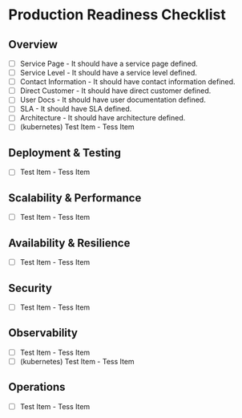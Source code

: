 # Production Readiness Checklist
## Overview

- [ ] Service Page - It should have a service page defined.
- [ ] Service Level - It should have a service level defined.
- [ ] Contact Information - It should have contact information defined.
- [ ] Direct Customer - It should have direct customer defined.
- [ ] User Docs - It should have user documentation defined.
- [ ] SLA - It should have SLA defined.
- [ ] Architecture - It should have architecture defined.
- [ ] (kubernetes) Test Item - Tess Item

## Deployment & Testing

- [ ] Test Item - Tess Item

## Scalability & Performance

- [ ] Test Item - Tess Item

## Availability & Resilience

- [ ] Test Item - Tess Item

## Security

- [ ] Test Item - Tess Item

## Observability

- [ ] Test Item - Tess Item
- [ ] (kubernetes) Test Item - Tess Item

## Operations

- [ ] Test Item - Tess Item
